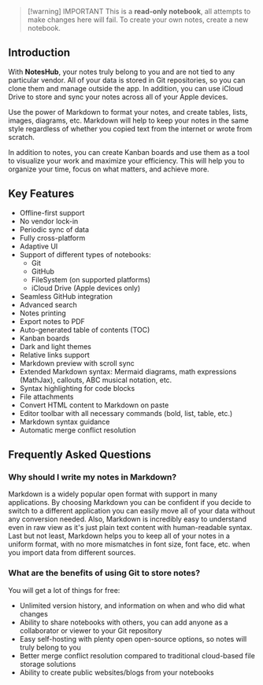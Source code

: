 > [!warning] IMPORTANT
> This is a **read-only notebook**, all attempts to make changes here will fail. To create your own notes, create a new notebook. 

## Introduction

With **NotesHub**, your notes truly belong to you and are not tied to any particular vendor. All of your data is stored in Git repositories, so you can clone them and manage outside the app.
In addition, you can use iCloud Drive to store and sync your notes across all of your Apple devices.

Use the power of Markdown to format your notes, and create tables, lists, images, diagrams, etc. Markdown will help to keep your notes in the same style regardless of whether you copied text from the internet or wrote from scratch.

In addition to notes, you can create Kanban boards and use them as a tool to visualize your work and maximize your efficiency. This will help you to organize your time, focus on what matters, and achieve more.

## Key Features

- Offline-first support
- No vendor lock-in
- Periodic sync of data
- Fully cross-platform
- Adaptive UI
- Support of different types of notebooks:
  - Git
  - GitHub
  - FileSystem (on supported platforms)
  - iCloud Drive (Apple devices only)
- Seamless GitHub integration
- Advanced search
- Notes printing  
- Export notes to PDF
- Auto-generated table of contents (TOC)
- Kanban boards  
- Dark and light themes
- Relative links support
- Markdown preview with scroll sync  
- Extended Markdown syntax: Mermaid diagrams, math expressions (MathJax), callouts, ABC musical notation, etc.  
- Syntax highlighting for code blocks  
- File attachments  
- Convert HTML content to Markdown on paste  
- Editor toolbar with all necessary commands (bold, list, table, etc.)  
- Markdown syntax guidance  
- Automatic merge conflict resolution

## Frequently Asked Questions  

### Why should I write my notes in Markdown?  
Markdown is a widely popular open format with support in many applications. By choosing Markdown you can be confident if you decide to switch to a different application you can easily move all of your data without any conversion needed. Also, Markdown is incredibly easy to understand even in raw view as it's just plain text content with human-readable syntax. Last but not least, Markdown helps you to keep all of your notes in a uniform format, with no more mismatches in font size, font face, etc. when you import data from different sources.

### What are the benefits of using Git to store notes?  
You will get a lot of things for free:  
- Unlimited version history, and information on when and who did what changes  
- Ability to share notebooks with others, you can add anyone as a collaborator or viewer to your Git repository  
- Easy self-hosting with plenty open open-source options, so notes will truly belong to you  
- Better merge conflict resolution compared to traditional cloud-based file storage solutions  
- Ability to create public websites/blogs from your notebooks